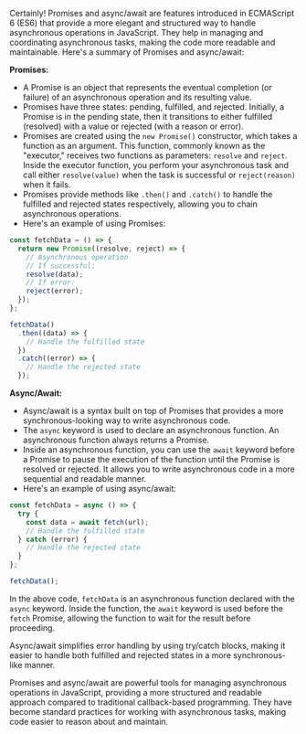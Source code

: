Certainly! Promises and async/await are features introduced in ECMAScript 6 (ES6) that provide a more elegant and structured way to handle asynchronous operations in JavaScript. They help in managing and coordinating asynchronous tasks, making the code more readable and maintainable. Here's a summary of Promises and async/await:

**Promises:**
- A Promise is an object that represents the eventual completion (or failure) of an asynchronous operation and its resulting value.
- Promises have three states: pending, fulfilled, and rejected. Initially, a Promise is in the pending state, then it transitions to either fulfilled (resolved) with a value or rejected (with a reason or error).
- Promises are created using the `new Promise()` constructor, which takes a function as an argument. This function, commonly known as the "executor," receives two functions as parameters: `resolve` and `reject`. Inside the executor function, you perform your asynchronous task and call either `resolve(value)` when the task is successful or `reject(reason)` when it fails.
- Promises provide methods like `.then()` and `.catch()` to handle the fulfilled and rejected states respectively, allowing you to chain asynchronous operations.
- Here's an example of using Promises:

```javascript
const fetchData = () => {
  return new Promise((resolve, reject) => {
    // Asynchronous operation
    // If successful:
    resolve(data);
    // If error:
    reject(error);
  });
};

fetchData()
  .then((data) => {
    // Handle the fulfilled state
  })
  .catch((error) => {
    // Handle the rejected state
  });
```

**Async/Await:**
- Async/await is a syntax built on top of Promises that provides a more synchronous-looking way to write asynchronous code.
- The `async` keyword is used to declare an asynchronous function. An asynchronous function always returns a Promise.
- Inside an asynchronous function, you can use the `await` keyword before a Promise to pause the execution of the function until the Promise is resolved or rejected. It allows you to write asynchronous code in a more sequential and readable manner.
- Here's an example of using async/await:

```javascript
const fetchData = async () => {
  try {
    const data = await fetch(url);
    // Handle the fulfilled state
  } catch (error) {
    // Handle the rejected state
  }
};

fetchData();
```

In the above code, `fetchData` is an asynchronous function declared with the `async` keyword. Inside the function, the `await` keyword is used before the `fetch` Promise, allowing the function to wait for the result before proceeding.

Async/await simplifies error handling by using try/catch blocks, making it easier to handle both fulfilled and rejected states in a more synchronous-like manner.

Promises and async/await are powerful tools for managing asynchronous operations in JavaScript, providing a more structured and readable approach compared to traditional callback-based programming. They have become standard practices for working with asynchronous tasks, making code easier to reason about and maintain.